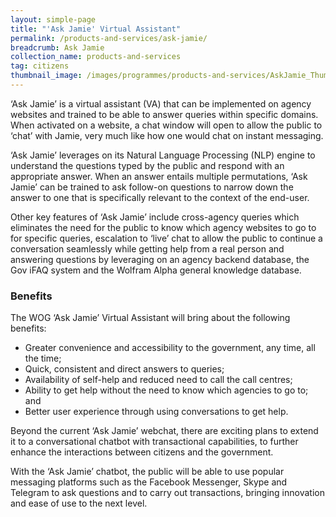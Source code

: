 ```yaml
---
layout: simple-page
title: "'Ask Jamie' Virtual Assistant"
permalink: /products-and-services/ask-jamie/
breadcrumb: Ask Jamie
collection_name: products-and-services
tag: citizens
thumbnail_image: /images/programmes/products-and-services/AskJamie_Thumbnail.jpg
---
```


‘Ask Jamie’ is a virtual assistant (VA) that can be implemented on agency websites and trained to be able to answer queries within specific domains. When activated on a website, a chat window will open to allow the public to ‘chat’ with Jamie, very much like how one would chat on instant messaging.

‘Ask Jamie’ leverages on its Natural Language Processing (NLP) engine to understand the questions typed by the public and respond with an appropriate answer. When an answer entails multiple permutations, ‘Ask Jamie’ can be trained to ask follow-on questions to narrow down the answer to one that is specifically relevant to the context of the end-user.

Other key features of ‘Ask Jamie’ include cross-agency queries which eliminates the need for the public to know which agency websites to go to for specific queries, escalation to ‘live’ chat to allow the public to continue a conversation seamlessly while getting help from a real person and answering questions by leveraging on an agency backend database, the Gov iFAQ system and the Wolfram Alpha general knowledge database.

### **Benefits**

The WOG ‘Ask Jamie’ Virtual Assistant will bring about the following benefits:

* Greater convenience and accessibility to the government, any time, all the time;
* Quick, consistent and direct answers to queries;
* Availability of self-help and reduced need to call the call centres;
* Ability to get help without the need to know which agencies to go to; and
* Better user experience through using conversations to get help.

Beyond the current ‘Ask Jamie’ webchat, there are exciting plans to extend it to a conversational chatbot with transactional capabilities, to further enhance the interactions between citizens and the government. 

With the ‘Ask Jamie’ chatbot, the public will be able to use popular messaging platforms such as the Facebook Messenger, Skype and Telegram to ask questions and to carry out transactions, bringing innovation and ease of use to the next level.
